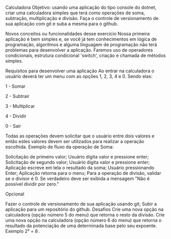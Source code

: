 Calculadora
Objetivo: usando uma aplicação do tipo console do dotnet, criar uma calculadora simples que terá como operações de soma, subtração, multiplicação e divisão. Faça o controle de versionamento de sua aplicação com git e suba a mesma para o github.

Novos conceitos ou funcionalidades desse exercício
Nossa primeira aplicação é bem simples e, se você já tem conhecimentos em lógica de programação, algoritmos e alguma linguagem de programação não terá problemas para desenvolver a aplicação. Faremos uso de operadores condicionais, estrutura condicional 'switch', criação e chamada de métodos simples.

Requisitos para desenvolver uma aplicação
Ao entrar na calculadora o usuário deverá ter um menu com as opções 1, 2, 3, 4 e 0. Sendo elas:

1 - Somar

2 - Subtrair

3 - Multiplicar

4 - Dividir

0 - Sair

Todas as operações devem solicitar que o usuário entre dois valores e então estes valores devem ser utilizados para realizar a operação escolhida. Exemplo de fluxo da operação de Soma:

Solicitação de primeiro valor;
Usuário digita valor e pressione enter;
Solicitação de segundo valor;
Usuário digita valor e pressione enter;
Aplicação escreve em tela o resultado da soma;
Usuário pressionando Enter;
Aplicação retorna para o menu;
Para a operação de divisão, validar se o divisor é 0. Se verdadeiro deve ser exibida a mensagem "Não é possível dividir por zero."

Opcional

Fazer o controle de versionamento de sua aplicação usando git;
Subir a aplicação para um repositório do github.
Desafios
Crie uma nova opção na calculadora (opção número 5 do menu) que retorna o resto da divisão.
Crie uma nova opção na calculadora (opção número 6 do menu) que retorna o resultado da potenciação de uma determinada base pelo seu expoente. Exemplo 2³ = 8 .
